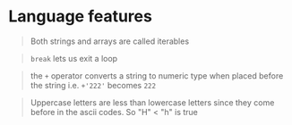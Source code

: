 # Language features

>Both strings and arrays are called iterables

>`break` lets us exit a loop

>the `+` operator converts a string to numeric type when placed before the string i.e. `+'222'` becomes `222`

>Uppercase letters are less than lowercase letters since they come before in the ascii codes. So "H" < "h" is true
